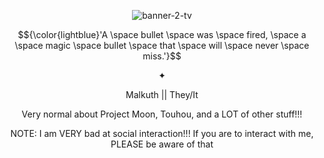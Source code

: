 <p align="center"><img src="https://i.ibb.co/BHCpvC0x/banner-2-tv.png" alt="banner-2-tv"></p>

<p align="center">$${\color{lightblue}'A \space bullet \space was \space fired, \space a \space magic \space bullet \space that \space will \space never \space miss.'}$$</p>

<p align="center">✦</p>
<p align="center">Malkuth || They/It</p>
<p align="center">Very normal about Project Moon, Touhou, and a LOT of other stuff!!!</p>
<p align="center">NOTE: I am VERY bad at social interaction!!! If you are to interact with me, PLEASE be aware of that</p>

